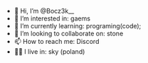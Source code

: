 - 👋 Hi, I’m @Bocz3k__
- 👀 I’m interested in: gaems
- 🌱 I’m currently learning: programing(code);
- 💞️ I’m looking to collaborate on: stone
- 📫 How to reach me: Discord
- 😶‍🌫️ I live in: sky (poland)
